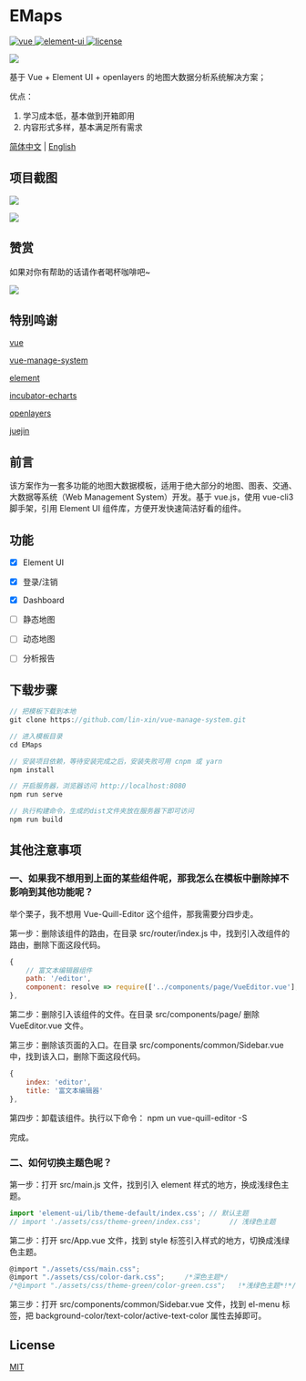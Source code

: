 # EMaps

<a href="https://github.com/vuejs/vue">
    <img src="https://img.shields.io/badge/vue-2.6.10-brightgreen.svg" alt="vue">
  </a>
  <a href="https://github.com/ElemeFE/element">
    <img src="https://img.shields.io/badge/element--ui-2.8.2-brightgreen.svg" alt="element-ui">
  </a>
  <a href="https://github.com/huangguang1999/EMaps/blob/master/LICENSE">
    <img src="https://img.shields.io/github/license/mashape/apistatus.svg" alt="license">
  </a>

![](https://gitee.com/huangguang1999/blog-image/raw/master/img/logo.png)

基于 Vue + Element UI + openlayers 的地图大数据分析系统解决方案；

优点：

1. 学习成本低，基本做到开箱即用
2. 内容形式多样，基本满足所有需求



[简体中文](https://github.com/huangguang1999/EMaps/blob/master/master/README.md) | [English](https://github.com/huangguang1999/EMaps/blob/master/README_EN.md)



## 项目截图

![](https://gitee.com/huangguang1999/blog-image/raw/master/img/20200930184145.png)

![](https://gitee.com/huangguang1999/blog-image/raw/master/img/2.png)



## 赞赏

如果对你有帮助的话请作者喝杯咖啡吧~

![](https://gitee.com/huangguang1999/blog-image/raw/master/img/zf.png)



## 特别鸣谢

[vue](https://github.com/vuejs/vue)

[vue-manage-system](https://github.com/lin-xin/vue-manage-system)

[element](https://github.com/ElemeFE/element)

[incubator-echarts](https://github.com/apache/incubator-echarts)

[openlayers](https://github.com/openlayers/openlayers)

[juejin](https://juejin.im/)



## 前言

该方案作为一套多功能的地图大数据模板，适用于绝大部分的地图、图表、交通、大数据等系统（Web Management System）开发。基于 vue.js，使用 vue-cli3 脚手架，引用 Element UI 组件库，方便开发快速简洁好看的组件。



## 功能

-   [x] Element UI
-   [x] 登录/注销
-   [x] Dashboard
-   [ ] 静态地图
-   [ ] 动态地图
-   [ ] 分析报告



## 下载步骤

```javascript
// 把模板下载到本地
git clone https://github.com/lin-xin/vue-manage-system.git   

// 进入模板目录
cd EMaps

// 安装项目依赖，等待安装完成之后，安装失败可用 cnpm 或 yarn
npm install 

// 开启服务器，浏览器访问 http://localhost:8080
npm run serve

// 执行构建命令，生成的dist文件夹放在服务器下即可访问
npm run build
```



## 其他注意事项

### 一、如果我不想用到上面的某些组件呢，那我怎么在模板中删除掉不影响到其他功能呢？

举个栗子，我不想用 Vue-Quill-Editor 这个组件，那我需要分四步走。

第一步：删除该组件的路由，在目录 src/router/index.js 中，找到引入改组件的路由，删除下面这段代码。

```JavaScript
{
    // 富文本编辑器组件
    path: '/editor',
    component: resolve => require(['../components/page/VueEditor.vue'], resolve)
},
```

第二步：删除引入该组件的文件。在目录 src/components/page/ 删除 VueEditor.vue 文件。

第三步：删除该页面的入口。在目录 src/components/common/Sidebar.vue 中，找到该入口，删除下面这段代码。

```js
{
	index: 'editor',
	title: '富文本编辑器'
},
```

第四步：卸载该组件。执行以下命令：
npm un vue-quill-editor -S

完成。

### 二、如何切换主题色呢？

第一步：打开 src/main.js 文件，找到引入 element 样式的地方，换成浅绿色主题。

```javascript
import 'element-ui/lib/theme-default/index.css'; // 默认主题
// import './assets/css/theme-green/index.css';       // 浅绿色主题
```

第二步：打开 src/App.vue 文件，找到 style 标签引入样式的地方，切换成浅绿色主题。

```javascript
@import "./assets/css/main.css";
@import "./assets/css/color-dark.css";     /*深色主题*/
/*@import "./assets/css/theme-green/color-green.css";   !*浅绿色主题*!*/
```

第三步：打开 src/components/common/Sidebar.vue 文件，找到 el-menu 标签，把 background-color/text-color/active-text-color 属性去掉即可。



## License

[MIT](https://github.com/huangguang1999/EMaps/blob/master/LICENSE)